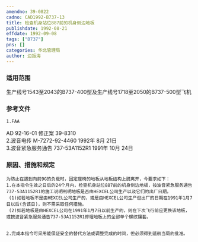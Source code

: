 ```yaml
---
amendno: 39-0822  
cadno: CAD1992-B737-13  
title: 检查机身站位887前的机身侧边地板  
publishdate: 1992-08-21  
effdate: 1992-09-08  
tags: ["B737"]  
pns: []  
categories: 华北管理局  
author: 边振海  
---
```

  
### 适用范围  
生产线号1543至2043的B737-400型及生产线号1718至2050的B737-500型飞机  
  
<!--more-->  
### 参考文件  
    1.FAA  
AD 92-16-01 修正案 39-8310  
    2.波音电传 M-7272-92-4460  1992年 8月 21日  
    3.波音紧急服务通告 737-53A1152R1  1991年 10月 24日  
  
### 原因、措施和规定  
    为防止在遇到向前9G的负载时，固定座椅的地板从地板结构上脱离开，今要求如下：  
    1.在本指令生效之日后的24个月内，检查机身站位887前的机身侧边地板，按波音紧急服务通告737-53A1152R1的施工说明判明地板是否由HEXCEL公司生产以及它们的出厂日期。  
     (1)如若地板不是由HEXCEL公司生产的，或是由HEXCEL公司生产但出厂的日期在1991年1月7日以后(含该日)，则不需采取任何措施。  
     (2)如若地板是由HEXCEL公司在1991年1月7日以前生产的，则在下次飞行前应更换该地板，或按波音紧急服务通告737-53A1152R1修理地板上的全部单个螺纹镶套。  
  
  
    2.完成本指令可采用能保证安全的替代方法或调整完成的时间，但必须得到适航当局的批准。  
